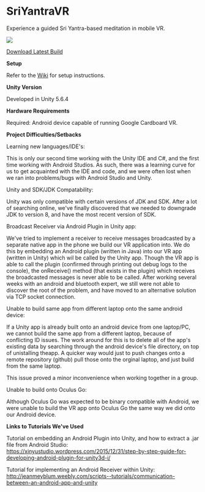 # SriYantraVR

Experience a guided Sri Yantra-based meditation in mobile VR.

![](https://i.imgur.com/OmY30mZ.gif)

[Download Latest Build](https://github.com/Juwce/SriYantraVR/blob/master/latest%20build.apk)

**Setup**

Refer to the [Wiki](https://github.com/Juwce/SriYantraVR/wiki) for setup instructions.

**Unity Version**

Developed in Unity 5.6.4

**Hardware Requirements**

Required: Android device capable of running Google Cardboard VR.

**Project Difficulties/Setbacks**

Learning new languages/IDE's:

This is only our second time working with the Unity IDE and C#, and the first
time working with Android Studios. As such, there was a learning curve for us
to get acquainted with the IDE and code, and we were often lost when we ran
into problems/bugs with Android Studio and Unity.


Unity and SDK/JDK Compatability:

Unity was only compatible with certain versions of JDK and SDK. After a lot of 
searching online, we've finally discovered that we needed to downgrade JDK
to version 8, and have the most recent version of SDK.


Broadcast Receiver via Android Plugin in Unity app:

We've tried to implement a receiver to receive messages broadcasted by a 
separate native app in the phone we build our VR application into. We do this
by embedding an Android plugin (written in Java) into our VR app (written in 
Unity) which wil be called by the Unity app. Though the VR app is able to call
the plugin (confirmed through printing out debug logs to the console), the
onReceive() method (that exists in the plugin) which receives the broadcasted 
messages is never able to be called. After working several weeks with an
android and bluetooth expert, we still were not able to discover the root of
the problem, and have moved to an alternative solution via TCP socket 
connection.


Unable to build same app from different laptop onto the same android device:

If a Unity app is already built onto an android device from one laptop/PC, we
cannot build the same app from a different laptop, because of conflicting ID
issues. The work around for this is to delete all of the app's existing data by searching through the android device's file directory, on top of unistalling theapp. A quicker way would just to push changes onto a remote repository (github) pull those onto the orginal laptop, and just build from the same laptop.

This issue proved a minor inconvenience when working together in a group.


Unable to build onto Oculus Go:

Although Oculus Go was expected to be binary compatible with Android, we were
unable to build the VR app onto Oculus Go the same way we did onto our Android
device.



**Links to Tutorials We've Used**

Tutorial on embedding an Android Plugin into Unity, and how to extract a .jar
file from Android Studio:
https://xinyustudio.wordpress.com/2015/12/31/step-by-step-guide-for-developing-android-plugin-for-unity3d-i/


Tutorial for implementing an Android Receiver within Unity:
http://jeanmeyblum.weebly.com/scripts--tutorials/communication-between-an-android-app-and-unity
